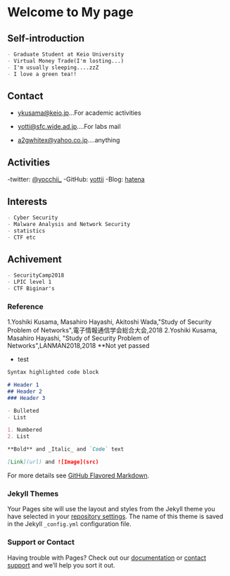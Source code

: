 # Welcome to My page

## Self-introduction
```markdown
- Graduate Student at Keio University
- Virtual Money Trade(I'm losting...)
- I'm usually sleeping....zzZ
- I love a green tea!!
```

## Contact
- [ykusama@keio.jp](ykusama@keio.jp)...For academic activities

- [yotti@sfc.wide.ad.jp](otti@sfc.wide.ad.jp)....For labs mail

- [a2gwhitex@yahoo.co.jp](a2gwhitex@yahoo.co.jp)....anything

## Activities
-twitter: [@yocchii_](https://twitter.com/yocchii_)
-GitHub: [yottii](https://github.com/yottii)
-Blog: [hatena](http://yottiii.hatenablog.com/)

## Interests
```markdown
- Cyber Security
- Malware Analysis and Network Security
- statistics
- CTF etc
```

## Achivement
```markdown
- SecurityCamp2018
- LPIC level 1
- CTF Biginar's
```

### Reference
1.Yoshiki Kusama, Masahiro Hayashi, Akitoshi Wada,"Study of Security Problem of Networks",電子情報通信学会総合大会,2018
2.Yoshiki Kusama, Masahiro Hayashi, "Study of Security Problem of Networks",LANMAN2018,2018 **Not yet passed

- test

```markdown
Syntax highlighted code block

# Header 1
## Header 2
### Header 3

- Bulleted
- List

1. Numbered
2. List

**Bold** and _Italic_ and `Code` text

[Link](url) and ![Image](src)
```

For more details see [GitHub Flavored Markdown](https://guides.github.com/features/mastering-markdown/).

### Jekyll Themes

Your Pages site will use the layout and styles from the Jekyll theme you have selected in your [repository settings](https://github.com/yottii/yottii.github.io/settings). The name of this theme is saved in the Jekyll `_config.yml` configuration file.

### Support or Contact

Having trouble with Pages? Check out our [documentation](https://help.github.com/categories/github-pages-basics/) or [contact support](https://github.com/contact) and we’ll help you sort it out.
